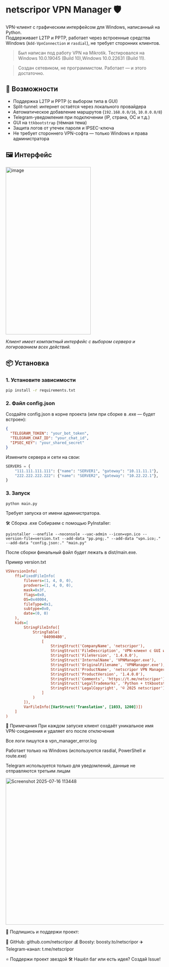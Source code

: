 # netscripor VPN Manager 🛡️

VPN-клиент с графическим интерфейсом для Windows, написанный на Python.  
Поддерживает L2TP и PPTP, работает через встроенные средства Windows (`Add-VpnConnection` и `rasdial`), не требует сторонних клиентов.
> Был написан под работу VPN на Mikrotik.
> Тестировался на Windows 10.0.19045 (Build 10),Windows 10.0.22631 (Build 11).

> Создан сетевиком, не программистом. Работает — и этого достаточно.

## 🚀 Возможности

- Поддержка L2TP и PPTP (с выбором типа в GUI)
- Split-tunnel: интернет остаётся через локального провайдера
- Автоматическое добавление маршрутов (`192.168.0.0/16`, `10.0.0.0/8`)
- Telegram-уведомления при подключении (IP, страна, ОС и т.д.)
- GUI на `ttkbootstrap` (тёмная тема)
- Защита логов от утечек пароля и IPSEC-ключа
- Не требует стороннего VPN-софта — только Windows и права администратора

## 🖼️ Интерфейс
 <img width="271" height="533" alt="image" src="https://github.com/user-attachments/assets/f134eaf6-9d4b-4ca8-8049-ddead7472427" />

_Клиент имеет компактный интерфейс с выбором сервера и логированием всех действий._

## 📦 Установка

### 1. Установите зависимости

```bash
pip install -r requirements.txt
```
### 2. Файл config.json
Создайте config.json в корне проекта (или при сборке в .exe — будет встроен):

```json
{
  "TELEGRAM_TOKEN": "your_bot_token",
  "TELEGRAM_CHAT_ID": "your_chat_id",
  "IPSEC_KEY": "your_shared_secret"
}
```
Измените сервера и сети на свои:
```python
SERVERS = {
    "111.111.111.111": {"name": "SERVER1", "gateway": "10.11.11.1"},
    "222.222.222.222": {"name": "SERVER2", "gateway": "10.22.22.1"},
}
```
### 3. Запуск
```bash
python main.py
```
Требует запуска от имени администратора.

🛠 Сборка .exe
Собираем с помощью PyInstaller:

```shell  
pyinstaller --onefile --noconsole --uac-admin --icon=vpn.ico --version-file=version.txt --add-data "pp.png;." --add-data "vpn.ico;." --add-data "config.json:." "main.py"
```
После сборки финальный файл будет лежать в dist/main.exe.

Пример version.txt
```ini
VSVersionInfo(
    ffi=FixedFileInfo(
        filevers=(1, 4, 0, 0),
        prodvers=(1, 4, 0, 0),
        mask=0x3f,
        flags=0x0,
        OS=0x40004,
        fileType=0x1,
        subtype=0x0,
        date=(0, 0)
    ),
    kids=[
        StringFileInfo([
            StringTable(
                '040904B0',
                [
                    StringStruct('CompanyName', 'netscripor'),
                    StringStruct('FileDescription', 'VPN-клиент с GUI и Telegram-уведомлениями'),
                    StringStruct('FileVersion', '1.4.0.0'),
                    StringStruct('InternalName', 'VPNManager.exe'),
                    StringStruct('OriginalFilename', 'VPNManager.exe'),
                    StringStruct('ProductName', 'netscripor VPN Manager'),
                    StringStruct('ProductVersion', '1.4.0.0'),
                    StringStruct('Comments', 'https://t.me/netscripor'),
                    StringStruct('LegalTrademarks', 'Python + ttkbootstrap'),
                    StringStruct('LegalCopyright', '© 2025 netscripor')
                ]
            )
        ]),
        VarFileInfo([VarStruct('Translation', [1033, 1200])])
    ]
)
```
🧠 Примечания
При каждом запуске клиент создаёт уникальное имя VPN-соединения и удаляет его после отключения

Все логи пишутся в vpn_manager_error.log

Работает только на Windows (используются rasdial, PowerShell и route.exe)

Telegram используется только для уведомлений, данные не отправляются третьим лицам

<img width="676" height="467" alt="Screenshot 2025-07-16 113448" src="https://github.com/user-attachments/assets/2854c112-5ef1-4084-b469-e3d784757c9a" />

📡 Подпишись и поддержи проект:

🔗 GitHub: github.com/netscripor 💰 Boosty: boosty.to/netscripor ✈️ Telegram-канал: t.me/netscripor

⭐️ Поддержи проект звездой 🛠 Нашёл баг или есть идея? Создай Issue!
